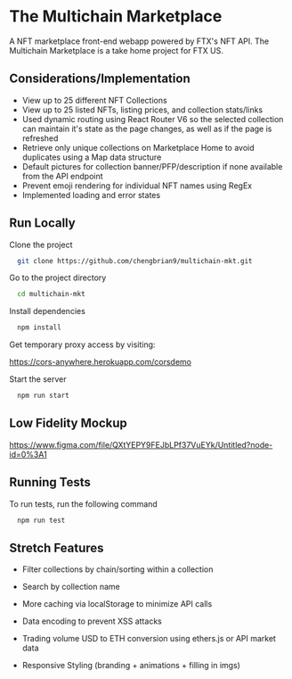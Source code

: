 
# The Multichain Marketplace

A NFT marketplace front-end webapp powered by FTX's NFT API. The Multichain Marketplace is a take home project for FTX US. 


## Considerations/Implementation

- View up to 25 different NFT Collections
- View up to 25 listed NFTs, listing prices, and collection stats/links
- Used dynamic routing using React Router V6 so the selected collection can maintain it's state as the page changes, as well as if the page is refreshed
- Retrieve only unique collections on Marketplace Home to avoid duplicates using a Map data structure
- Default pictures for collection banner/PFP/description if none available from the API endpoint 
- Prevent emoji rendering for individual NFT names using RegEx
- Implemented loading and error states




## Run Locally

Clone the project

```bash
  git clone https://github.com/chengbrian9/multichain-mkt.git
```

Go to the project directory

```bash
  cd multichain-mkt
```

Install dependencies

```bash
  npm install
```
Get temporary proxy access by visiting: 

  https://cors-anywhere.herokuapp.com/corsdemo


Start the server

```bash
  npm run start
```


## Low Fidelity Mockup

https://www.figma.com/file/QXtYEPY9FEJbLPf37VuEYk/Untitled?node-id=0%3A1

## Running Tests

To run tests, run the following command

```bash
  npm run test
```


## Stretch Features

- Filter collections by chain/sorting within a collection

- Search by collection name 

- More caching via localStorage to minimize API calls 

- Data encoding to prevent XSS attacks 

- Trading volume USD to ETH conversion using ethers.js or API market data  

- Responsive Styling (branding + animations + filling in imgs)
